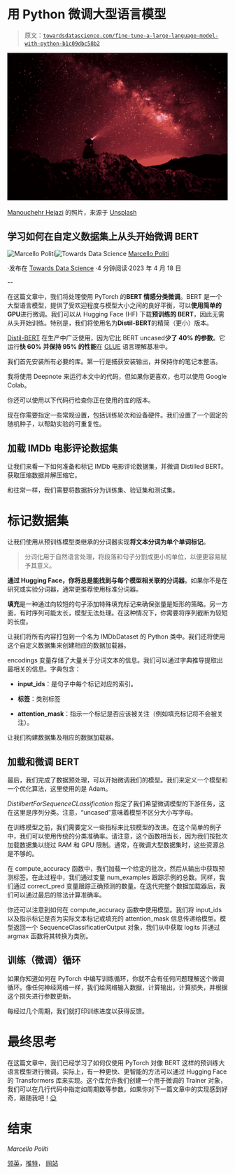 # 用 Python 微调大型语言模型

> 原文：[`towardsdatascience.com/fine-tune-a-large-language-model-with-python-b1c09dbc58b2`](https://towardsdatascience.com/fine-tune-a-large-language-model-with-python-b1c09dbc58b2)

![](img/1d8727d8fba25a5fd2ed429d267bf0c1.png)

[Manouchehr Hejazi](https://unsplash.com/@patrol?utm_source=medium&utm_medium=referral) 的照片，来源于 [Unsplash](https://unsplash.com/?utm_source=medium&utm_medium=referral)

## 学习如何在自定义数据集上从头开始微调 BERT

[](https://medium.com/@marcellopoliti?source=post_page-----b1c09dbc58b2--------------------------------)![Marcello Politi](https://medium.com/@marcellopoliti?source=post_page-----b1c09dbc58b2--------------------------------)[](https://towardsdatascience.com/?source=post_page-----b1c09dbc58b2--------------------------------)![Towards Data Science](https://towardsdatascience.com/?source=post_page-----b1c09dbc58b2--------------------------------) [Marcello Politi](https://medium.com/@marcellopoliti?source=post_page-----b1c09dbc58b2--------------------------------)

·发布在 [Towards Data Science](https://towardsdatascience.com/?source=post_page-----b1c09dbc58b2--------------------------------) ·4 分钟阅读·2023 年 4 月 18 日

--

在这篇文章中，我们将处理使用 PyTorch 的**BERT 情感分类微调**。BERT 是一个大型语言模型，提供了受欢迎程度与模型大小之间的良好平衡，可以**使用简单的 GPU**进行微调。我们可以从 Hugging Face (HF) 下载**预训练的 BERT**，因此无需从头开始训练。特别是，我们将使用名为**Distil-BERT**的精简（更小）版本。

[Distil-BERT](https://huggingface.co/docs/transformers/model_doc/distilbert#:~:text=DistilBERT%20is%20a%20small%2C%20fast,the%20GLUE%20language%20understanding%20benchmark.) 在生产中广泛使用，因为它比 BERT uncased**少了 40% 的参数**。它运行**快 60% 并保持 95% 的性能**在 [GLUE](https://arxiv.org/abs/1804.07461) 语言理解基准中。

我们首先安装所有必要的库。第一行是捕获安装输出，并保持你的笔记本整洁。

我将使用 Deepnote 来运行本文中的代码，但如果你更喜欢，也可以使用 Google Colab。

你还可以使用以下代码行检查你正在使用的库的版本。

现在你需要指定一些常规设置，包括训练轮次和设备硬件。我们设置了一个固定的随机种子，以帮助实验的可重复性。

## 加载 IMDb 电影评论数据集

让我们来看一下如何准备和标记 IMDb 电影评论数据集，并微调 Distilled BERT。获取压缩数据并解压缩它。

和往常一样，我们需要将数据拆分为训练集、验证集和测试集。

# 标记数据集

让我们使用从预训练模型类继承的分词器实现**将文本分词为单个单词标记**。

> 分词化用于自然语言处理，将段落和句子分割成更小的单位，以便更容易赋予其意义。

**通过 Hugging Face，你将总是能找到与每个模型相关联的分词器**。如果你不是在研究或实验分词器，通常更推荐使用标准分词器。

**填充**是一种通过向较短的句子添加特殊填充标记来确保张量是矩形的策略。另一方面，有时序列可能太长，模型无法处理。在这种情况下，你需要将序列截断为较短的长度。

让我们将所有内容打包到一个名为 IMDbDataset 的 Python 类中。我们还将使用这个自定义数据集来创建相应的数据加载器。

encodings 变量存储了大量关于分词文本的信息。我们可以通过字典推导提取出最相关的信息。字典包含：

+   **input_ids**：是句子中每个标记对应的索引。

+   **标签**：类别标签

+   **attention_mask**：指示一个标记是否应该被关注（例如填充标记将不会被关注）。

让我们构建数据集及相应的数据加载器。

## 加载和微调 BERT

最后，我们完成了数据预处理，可以开始微调我们的模型。我们来定义一个模型和一个优化算法，这里使用的是 Adam。

*DistilbertForSequenceCLassification* 指定了我们希望微调模型的下游任务，这在这里是序列分类。注意，“uncased”意味着模型不区分大小写字母。

在训练模型之前，我们需要定义一些指标来比较模型的改进。在这个简单的例子中，我们可以使用传统的分类准确率。请注意，这个函数相当长，因为我们按批次加载数据集以绕过 RAM 和 GPU 限制。通常，在微调大型数据集时，这些资源总是不够的。

在 compute_accuracy 函数中，我们加载一个给定的批次，然后从输出中获取预测标签。在此过程中，我们通过变量 num_examples 跟踪示例的总数。同样，我们通过 correct_pred 变量跟踪正确预测的数量。在迭代完整个数据加载器后，我们可以通过最后的除法计算准确率。

你还可以注意到如何在 compute_accuracy 函数中使用模型。我们将 input_ids 以及指示标记是否为实际文本标记或填充的 attention_mask 信息传递给模型。模型返回一个 SequenceClassificatierOutput 对象，我们从中获取 logits 并通过 argmax 函数将其转换为类别。

## 训练（微调）循环

如果你知道如何在 PyTorch 中编写训练循环，你就不会有任何问题理解这个微调循环。像任何神经网络一样，我们给网络输入数据，计算输出，计算损失，并根据这个损失进行参数更新。

每经过几个周期，我们就打印训练进度以获得反馈。

# 最终思考

在这篇文章中，我们已经学习了如何仅使用 PyTorch 对像 BERT 这样的预训练大语言模型进行微调。实际上，有一种更快、更智能的方法可以通过 Hugging Face 的 Transformers 库来实现。这个库允许我们创建一个用于微调的 Trainer 对象，我们可以在几行代码中指定如周期数等参数。如果你对下一篇文章中的实现感到好奇，跟随我吧！[😉](https://emojipedia.org/it/apple/ios-15.4/faccina-che-fa-l-occhiolino/)

# 结束

*Marcello Politi*

[领英](https://www.linkedin.com/in/marcello-politi/)，[推特](https://twitter.com/_March08_)， [网站](https://marcello-politi.super.site/)
